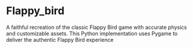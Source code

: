 # Flappy_bird
A faithful recreation of the classic Flappy Bird game with accurate physics and customizable assets. This Python implementation uses Pygame to deliver the authentic Flappy Bird experience 
